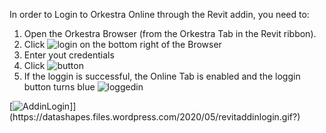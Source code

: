 In order to Login to Orkestra Online through the Revit addin, you need to:
1. Open the Orkestra Browser (from the Orkestra Tab in the Revit ribbon).
2. Click ![login](https://datashapes.files.wordpress.com/2020/05/login.png?) on the bottom right of the Browser 
3. Enter yout credentials
4. Click ![button](https://datashapes.files.wordpress.com/2020/05/loginbut.png?)
5. If the loggin is successful, the Online Tab is enabled and the loggin button turns blue ![loggedin](https://datashapes.files.wordpress.com/2020/05/loggedin.png?)

[![AddinLogin](https://datashapes.files.wordpress.com/2020/05/revitaddinlogin.gif?)]](https://datashapes.files.wordpress.com/2020/05/revitaddinlogin.gif?)